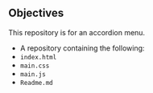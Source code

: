 ## Objectives

  This repository is for an accordion menu. 

  * A repository containing the following:
  * `index.html`
  * `main.css`
  * `main.js`
  * `Readme.md`